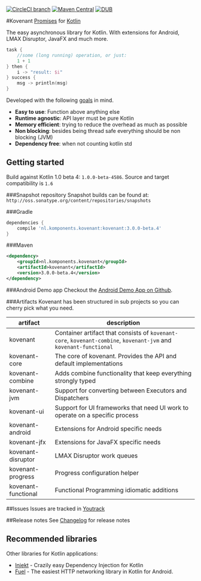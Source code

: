 [![CircleCI branch](https://img.shields.io/circleci/project/mplatvoet/kovenant/master.svg)](https://circleci.com/gh/mplatvoet/kovenant/tree/master) [![Maven Central](https://img.shields.io/maven-central/v/nl.komponents.kovenant/kovenant.svg)](http://search.maven.org/#browse%7C1069530195) [![DUB](https://img.shields.io/dub/l/vibe-d.svg)](https://github.com/mplatvoet/kovenant/blob/master/LICENSE.txt)

#Kovenant
[Promises](http://en.wikipedia.org/wiki/Futures_and_promises) for [Kotlin](http://kotlinlang.org)

The easy asynchronous library for Kotlin. With extensions for Android, LMAX Disruptor, JavaFX and much more.

```kt
task {
	//some (long running) operation, or just:
	1 + 1
} then { 
	i -> "result: $i"	
} success { 
	msg -> println(msg)
}
```

Developed with the following [goals](misc/goals.md) in mind.

* **Easy to use**: Function above anything else
* **Runtime agnostic**: API layer must be pure Kotlin
* **Memory efficient**: trying to reduce the overhead as much as possible
* **Non blocking**: besides being thread safe everything should be non blocking (JVM)
* **Dependency free**: when not counting kotlin std 

## Getting started
Build against Kotlin 1.0 beta 4: `1.0.0-beta-4586`.
Source and target compatibility is `1.6`

###Snapshot repository
Snapshot builds can be found at:
`http://oss.sonatype.org/content/repositories/snapshots`

###Gradle
```groovy
dependencies {
    compile 'nl.komponents.kovenant:kovenant:3.0.0-beta.4'
}
```

###Maven
```xml
<dependency>
	<groupId>nl.komponents.kovenant</groupId>
	<artifactId>kovenant</artifactId>
	<version>3.0.0-beta.4</version>
</dependency>
```

###Android Demo app
Checkout the [Android Demo App on Github](https://github.com/mplatvoet/kovenant-android-demo).

###Artifacts
Kovenant has been structured in sub projects so you can cherry pick what you need. 

|artifact            |description                                                                                        |
|--------------------|---------------------------------------------------------------------------------------------------|
|kovenant            |Container artifact that consists of `kovenant-core`, `kovenant-combine`, `kovenant-jvm` and `kovenant-functional`|
|kovenant-core       |The core of kovenant. Provides the API and default implementations                                 |
|kovenant-combine    |Adds combine functionality that keep everything strongly typed                                     |
|kovenant-jvm        |Support for converting between Executors and Dispatchers                                           |
|kovenant-ui         |Support for UI frameworks that need UI work to operate on a specific process                       |
|kovenant-android    |Extensions for Android specific needs                                                              | 
|kovenant-jfx        |Extensions for JavaFX specific needs                                                               | 
|kovenant-disruptor  |LMAX Disruptor work queues                                                                         | 
|kovenant-progress   |Progress configuration helper                                                                      | 
|kovenant-functional |Functional Programming idiomatic additions                                                         | 

##Issues
Issues are tracked in [Youtrack](http://issues.komponents.nl/youtrack/issues?q=project%3A+Kovenant)

##Release notes
See [Changelog](changelog.md) for release notes

## Recommended libraries
Other libraries for Kotlin applications:

* [Injekt](https://github.com/kohesive/injekt) - Crazily easy Dependency Injection for Kotlin
* [Fuel](https://github.com/kittinunf/Fuel) - The easiest HTTP networking library in Kotlin for Android.